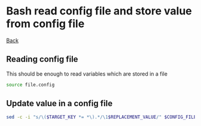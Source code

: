 # Bash read config file and store value from config file

[Back](./bash.md)

## Reading config file

This should be enough to read variables which are stored in a file

```bash
source file.config
```

## Update value in a config file

```bash
sed -c -i "s/\($TARGET_KEY *= *\).*/\1$REPLACEMENT_VALUE/" $CONFIG_FILE
```
